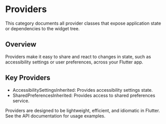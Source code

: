 # Providers

This category documents all provider classes that expose application state or dependencies to the widget tree.

## Overview

Providers make it easy to share and react to changes in state, such as accessibility settings or user preferences, across your Flutter app.

## Key Providers

- AccessibilitySettingsInherited: Provides accessibility settings state.
- SharedPreferencesInherited: Provides access to shared preferences service.

Providers are designed to be lightweight, efficient, and idiomatic in Flutter. See the API documentation for usage examples.
